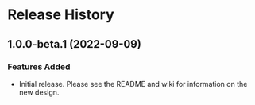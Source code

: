 # Release History

## 1.0.0-beta.1 (2022-09-09)

### Features Added

- Initial release. Please see the README and wiki for information on the new design.
